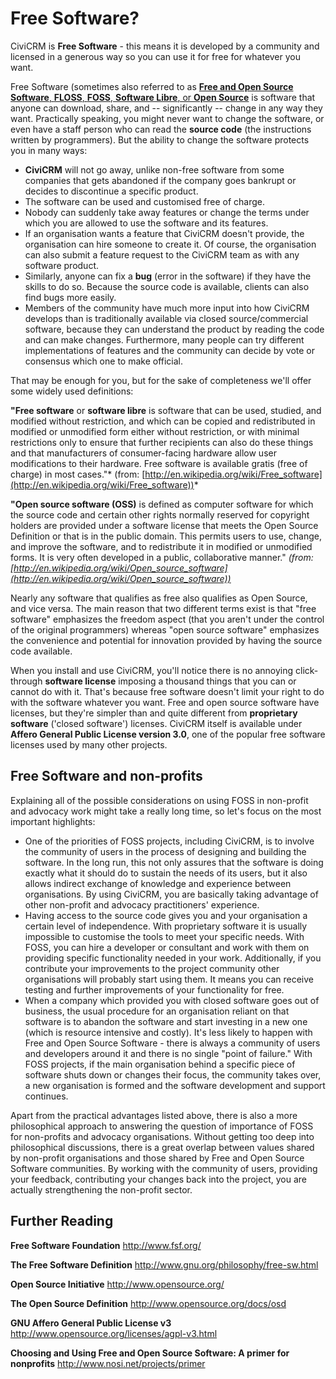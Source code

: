 # Free Software?

CiviCRM is **Free Software** - this means it is developed by a community
and licensed in a generous way so you can use it for free for whatever
you want.

Free Software (sometimes also referred to as [**Free and Open Source
Software**, **FLOSS**, **FOSS**, **Software Libre**, or **Open
Source**](https://en.wikipedia.org/wiki/Free_and_open-source_software) is software that anyone can download, share, and --
significantly -- change in any way they want. Practically speaking, you
might never want to change the software, or even have a staff person who
can read the **source code** (the instructions written by programmers).
But the ability to change the software protects you in many ways:

-   **CiviCRM** will not go away, unlike non-free software from some
    companies that gets abandoned if the company goes bankrupt or
    decides to discontinue a specific product.
-   The software can be used and customised free of charge.
-   Nobody can suddenly take away features or change the terms under
    which you are allowed to use the software and its features. 
-   If an organisation wants a feature that CiviCRM doesn't provide, the
    organisation can hire someone to create it. Of course, the
    organisation can also submit a feature request to the CiviCRM team
    as with any software product.
-   Similarly, anyone can fix a **bug** (error in the software) if they have
    the skills to do so. Because the source code is available,
    clients can also find bugs more easily.
-   Members of the community have much more input into how CiviCRM
    develops than is traditionally available via closed
    source/commercial software, because they can understand the product
    by reading the code and can make changes. Furthermore, many people
    can try different implementations of features and the community can
    decide by vote or consensus which one to make official. 

That may be enough for you, but for the sake of completeness we'll offer
some widely used definitions:

**"Free software** or **software libre** is software that can be used,
studied, and modified without restriction, and which can be copied and
redistributed in modified or unmodified form either without restriction,
or with minimal restrictions only to ensure that further recipients can
also do these things and that manufacturers of consumer-facing hardware
allow user modifications to their hardware. Free software is available
gratis (free of charge) in most cases."*
(from:
[http://en.wikipedia.org/wiki/Free_software](http://en.wikipedia.org/wiki/Free_software))*

**"Open source software (OSS)** is defined as computer software for
which the source code and certain other rights normally reserved for
copyright holders are provided under a software license that meets the
Open Source Definition or that is in the public domain. This permits
users to use, change, and improve the software, and to redistribute it
in modified or unmodified forms. It is very often developed in a public,
collaborative manner." 
*(from:
[http://en.wikipedia.org/wiki/Open_source_software](http://en.wikipedia.org/wiki/Open_source_software))*

Nearly any software that qualifies as free also qualifies as Open
Source, and vice versa. The main reason that two different terms exist
is that "free software" emphasizes the freedom aspect (that you aren't
under the control of the original programmers) whereas "open source
software" emphasizes the convenience and potential for innovation
provided by having the source code available.

When you install and use CiviCRM, you'll notice there is no annoying
click-through **software license** imposing a thousand things that you
can or cannot do with it. That's because free software doesn't limit
your right to do with the software whatever you want. Free and open
source software have licenses, but they're simpler than and quite
different from **proprietary** **software** ('closed software')
licenses. CiviCRM itself is available under **Affero General Public
License version 3.0**, one of the popular free software licenses used by
many other projects.

## Free Software and non-profits

Explaining all of the possible considerations on using FOSS in
non-profit and advocacy work might take a really long time, so let's
focus on the most important highlights:

-   One of the priorities of FOSS projects, including CiviCRM, is to
    involve the community of users in the process of designing and
    building the software. In the long run, this not only assures that
    the software is doing exactly what it should do to sustain the needs
    of its users, but it also allows indirect exchange of knowledge and
    experience between organisations. By using CiviCRM, you are
    basically taking advantage of other non-profit and advocacy
    practitioners' experience. 
-   Having access to the source code gives you and your organisation a
    certain level of independence. With proprietary software it is
    usually impossible to customise the tools to meet your specific
    needs. With FOSS, you can hire a developer or consultant and work
    with them on providing specific functionality needed in your work.
    Additionally, if you contribute your improvements to the project
    community other organisations will probably start using them. It
    means you can receive testing and further improvements of your
    functionality for free.
-   When a company which provided you with closed software goes out of
    business, the usual procedure for an organisation reliant on that
    software is to abandon the software and start investing in a new one
    (which is resource intensive and costly). It's less likely to happen
    with Free and Open Source Software - there is always a community of
    users and developers around it and there is no single "point of
    failure." With FOSS projects, if the main organisation behind a
    specific piece of software shuts down or changes their focus, the
    community takes over, a new organisation is formed and the software
    development and support continues.

Apart from the practical advantages listed above, there is also a more
philosophical approach to answering the question of importance of FOSS
for non-profits and advocacy organisations. Without getting too deep
into philosophical discussions, there is a great overlap between values
shared by non-profit organisations and those shared by Free and Open
Source Software communities. By working with the community of users,
providing your feedback, contributing your changes back into the
project, you are actually strengthening the non-profit sector.

## Further Reading

**Free Software Foundation** 
http://www.fsf.org/

**The Free Software Definition** 
http://www.gnu.org/philosophy/free-sw.html

**Open Source Initiative** 
http://www.opensource.org/

**The Open Source Definition** 
http://www.opensource.org/docs/osd

**GNU Affero General Public License v3** 
http://www.opensource.org/licenses/agpl-v3.html

**Choosing and Using Free and Open Source Software: A primer for
nonprofits** 
http://www.nosi.net/projects/primer

